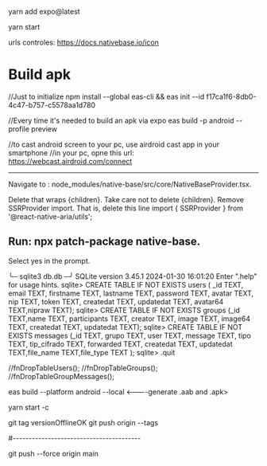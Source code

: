 yarn add expo@latest

yarn start

urls controles: https://docs.nativebase.io/icon

# Build apk

//Just to initialize
npm install --global eas-cli && eas init --id f17ca1f6-8db0-4c47-b757-c5578aa1d780

//Every time it's needed to build an apk via expo
eas build -p android --profile preview

//to cast android screen to your pc, use airdroid cast app in your smartphone
//in your pc, opne this url: https://webcast.airdroid.com/connect

---

Navigate to :
node_modules/native-base/src/core/NativeBaseProvider.tsx.

Delete that wraps {children}. Take care not to delete {children}.
Remove SSRProvider import. That is, delete this line import { SSRProvider } from '@react-native-aria/utils';

## Run: npx patch-package native-base.

Select yes in the prompt.

╰─ sqlite3 db.db ─╯
SQLite version 3.45.1 2024-01-30 16:01:20
Enter ".help" for usage hints.
sqlite> CREATE TABLE IF NOT EXISTS users ( \_id TEXT, email TEXT, firstname TEXT, lastname TEXT, password TEXT, avatar TEXT, nip TEXT, token TEXT, createdat TEXT, updatedat TEXT, avatar64 TEXT,nipraw TEXT);
sqlite> CREATE TABLE IF NOT EXISTS groups (\_id TEXT,name TEXT, participants TEXT, creator TEXT, image TEXT, image64 TEXT, createdat TEXT, updatedat TEXT);
sqlite> CREATE TABLE IF NOT EXISTS messages (\_id TEXT, grupo TEXT, user TEXT, message TEXT, tipo TEXT, tip_cifrado TEXT, forwarded TEXT, createdat TEXT, updatedat TEXT,file_name TEXT,file_type TEXT );
sqlite> .quit

//fnDropTableUsers();
//fnDropTableGroups();
//fnDropTableGroupMessages();

eas build --platform android --local <----generate .aab and .apk>

yarn start -c

git tag versionOfflineOK
git push origin --tags

#----------------------------------------

git push --force origin main
